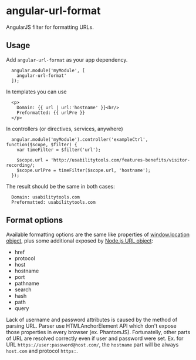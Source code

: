angular-url-format
===================

AngularJS filter for formatting URLs.

## Usage ##
Add `angular-url-format` as your app dependency.

```
  angular.module('myModule', [
    angular-url-format'
  ]);
```

In templates you can use
```
  <p>
    Domain: {{ url | url:'hostname' }}<br/>
    Preformatted: {{ urlPre }}
  </p>
```

In controllers (or directives, services, anywhere)
```
  angular.module('myModule').controller('exampleCtrl', function($scope, $filter) {
    var timeFilter = $filter('url');
    
    $scope.url = 'http://usabilitytools.com/features-benefits/visitor-recording/;
    $scope.urlPre = timeFilter($scope.url, 'hostname');
  });
```

The result should be the same in both cases:
```
  Domain: usabilitytools.com
  Preformatted: usabilitytools.com
```

## Format options ##
Available formatting options are the same like properties of [window.location object](https://developer.mozilla.org/en-US/docs/Web/API/Location "Location API Reference on Mozilla Developer Network"), plus some additional exposed by [Node.js URL object](http://nodejs.org/api/url.html "URL module documentation on nodejs.com"):
 * href
 * protocol
 * host
 * hostname
 * port
 * pathname
 * search
 * hash 
 * path
 * query

Lack of username and password attributes is caused by the method of parsing URL. Parser use HTMLAnchorElement API which don't expose those properties in every browser (ex. PhantomJS). Fortunatelly, other parts of URL are resolved correctly even if user and password were set. Ex. for URL `https://user:password@host.com/`, the `hostname` part will be always `host.com` and protocol `https:`.
